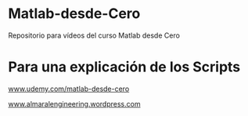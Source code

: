 Matlab-desde-Cero
=================

Repositorio para vídeos del curso Matlab desde Cero


Para una explicación de los Scripts
===================================

www.udemy.com/matlab-desde-cero

www.almaralengineering.wordpress.com
